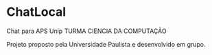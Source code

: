# ChatLocal
Chat para APS Unip
TURMA CIENCIA DA COMPUTAÇÃO

Projeto proposto pela Universidade Paulista e desenvolvido em grupo.
